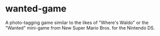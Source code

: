 # wanted-game
A photo-tagging game similar to the likes of "Where's Waldo" or the "Wanted" mini-game from New Super Mario Bros. for the Nintendo DS.
